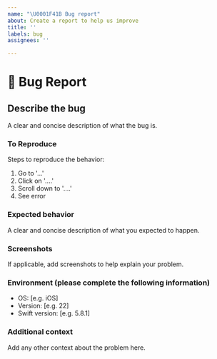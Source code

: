 ```yaml
---
name: "\U0001F41B Bug report"
about: Create a report to help us improve
title: ''
labels: bug
assignees: ''

---
```


# 🐛 Bug Report

## Describe the bug

A clear and concise description of what the bug is.

### To Reproduce

Steps to reproduce the behavior:

1. Go to '...'
2. Click on '....'
3. Scroll down to '....'
4. See error

### Expected behavior

A clear and concise description of what you expected to happen.

### Screenshots

If applicable, add screenshots to help explain your problem.

### Environment (please complete the following information)

- OS: [e.g. iOS]
- Version: [e.g. 22]
- Swift version: [e.g. 5.8.1]

### Additional context

Add any other context about the problem here.
